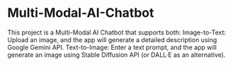 # Multi-Modal-AI-Chatbot
This project is a Multi-Modal AI Chatbot that supports both:  Image-to-Text: Upload an image, and the app will generate a detailed description using Google Gemini API.  Text-to-Image: Enter a text prompt, and the app will generate an image using Stable Diffusion API (or DALL·E as an alternative).
